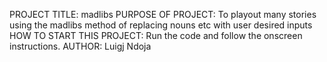 PROJECT TITLE: madlibs
PURPOSE OF PROJECT: To playout many stories using the madlibs method of replacing nouns etc with user desired inputs
HOW TO START THIS PROJECT: Run the code and follow the onscreen instructions.
AUTHOR: Luigj Ndoja